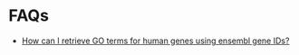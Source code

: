 # FAQs

- [How can I retrieve GO terms for human genes using ensembl gene IDs?](https://github.com/HajkD/biomartr/issues/5)